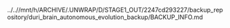 ../..//mnt/h/ARCHIVE/.UNWRAP/D/STAGE1_OUT/2247cd293227/backup_repository/duri_brain_autonomous_evolution_backup/BACKUP_INFO.md